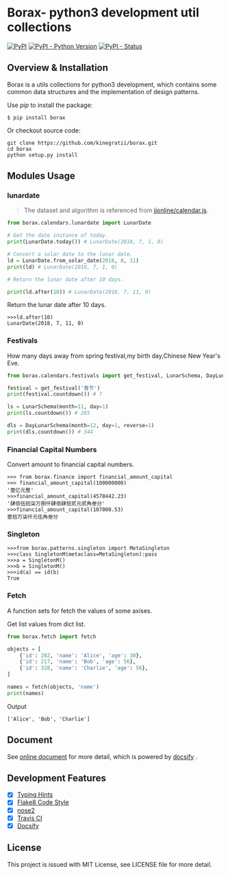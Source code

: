 # Borax- python3 development util collections


[![PyPI](https://img.shields.io/pypi/v/borax.svg)](https://pypi.org/project/borax) 
[![PyPI - Python Version](https://img.shields.io/pypi/pyversions/borax.svg)](https://pypi.org/project/borax)
[![PyPI - Status](https://img.shields.io/pypi/status/borax.svg)](https://github.com/kinegratii/borax)




## Overview & Installation

Borax is a utils collections for python3 development, which contains some common data structures and the implementation of design patterns.

Use *pip* to install the package:

```shell
$ pip install borax

```

Or checkout source code:

```shell
git clone https://github.com/kinegratii/borax.git
cd borax
python setup.py install
```

## Modules Usage

### lunardate

> The dataset and algorithm is referenced from [jjonline/calendar.js](https://github.com/jjonline/calendar.js).

```python
from borax.calendars.lunardate import LunarDate

# Get the date instance of today.
print(LunarDate.today()) # LunarDate(2018, 7, 1, 0)

# Convert a solar date to the lunar date.
ld = LunarDate.from_solar_date(2018, 8, 11)
print(ld) # LunarDate(2018, 7, 1, 0)

# Return the lunar date after 10 days.

print(ld.after(10)) # LunarDate(2018, 7, 11, 0)
```

Return the lunar date after 10 days.

```
>>>ld.after(10)
LunarDate(2018, 7, 11, 0)
```

### Festivals

How many days away from spring festival,my birth day,Chinese New Year's Eve.

```python
from borax.calendars.festivals import get_festival, LunarSchema, DayLunarSchema

festival = get_festival('春节')
print(festival.countdown()) # 7

ls = LunarSchema(month=11, day=1)
print(ls.countdown()) # 285

dls = DayLunarSchema(month=12, day=1, reverse=1)
print(dls.countdown()) # 344
```

### Financial Capital Numbers

Convert amount to financial capital numbers.

```
>>> from borax.finance import financial_amount_capital
>>> financial_amount_capital(100000000)
'壹亿元整'
>>>financial_amount_capital(4578442.23)
'肆佰伍拾柒万捌仟肆佰肆拾贰元贰角叁分'
>>>financial_amount_capital(107000.53)
壹拾万柒仟元伍角叁分
```

### Singleton

```
>>>from borax.patterns.singleton import MetaSingleton
>>>class SingletonM(metaclass=MetaSingleton):pass
>>>a = SingletonM()
>>>b = SingletonM()
>>>id(a) == id(b)
True
```

### Fetch

A function sets for fetch the values of some axises.


Get list values from dict list.

```python
from borax.fetch import fetch

objects = [
    {'id': 282, 'name': 'Alice', 'age': 30},
    {'id': 217, 'name': 'Bob', 'age': 56},
    {'id': 328, 'name': 'Charlie', 'age': 56},
]

names = fetch(objects, 'name')
print(names)
```

Output

```
['Alice', 'Bob', 'Charlie']
```

## Document

See [online document](https://kinegratii.github.io/borax) for more detail, which is powered by [docsify](https://docsify.js.org/) .

## Development Features

- [x] [Typing Hints](https://www.python.org/dev/peps/pep-0484/)
- [x] [Flake8 Code Style](http://flake8.pycqa.org/en/latest/)
- [x] [nose2](https://pypi.org/project/nose2/)
- [x] [Travis CI](https://travis-ci.org)
- [x] [Docsify](https://docsify.js.org)

## License

This project is issued with MIT License, see LICENSE file for more detail.